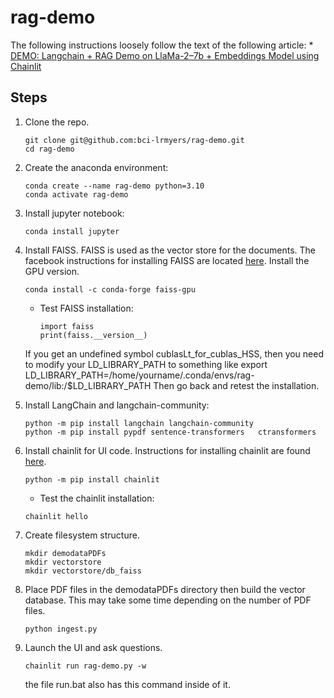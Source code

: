 # rag-demo

The following instructions loosely follow the text of the following article:
    * [DEMO: Langchain + RAG Demo on LlaMa-2–7b + Embeddings Model using Chainlit](https://medium.com/@madhur.prashant7/demo-langchain-rag-demo-on-llama-2-7b-embeddings-model-using-chainlit-559c10ce3fbf)
	
## Steps

1. Clone the repo.
    ```
	git clone git@github.com:bci-lrmyers/rag-demo.git
	cd rag-demo
	```
1. Create the anaconda environment:
    ```
	conda create --name rag-demo python=3.10
	conda activate rag-demo
	```
1. Install jupyter notebook:
    ```
    conda install jupyter
    ```
1. Install FAISS. FAISS is used as the vector store for the documents. The
   facebook instructions for installing FAISS are located [here](https://github.com/facebookresearch/faiss/blob/main/INSTALL.md).
   Install the GPU version.
    ```
	conda install -c conda-forge faiss-gpu
    ```	
	* Test FAISS installation:
	    ```
		import faiss
		print(faiss.__version__)
		```
	If you get an undefined symbol cublasLt_for_cublas_HSS, then you need to modify your LD_LIBRARY_PATH
	to something like
	export LD_LIBRARY_PATH=/home/yourname/.conda/envs/rag-demo/lib:/$LD_LIBRARY_PATH
	Then go back and retest the installation.
	
1. Install LangChain and langchain-community:
    ```
	python -m pip install langchain langchain-community
	python -m pip install pypdf sentence-transformers	ctransformers
	```
1. Install chainlit for UI code. Instructions for installing chainlit are
   found [here](https://docs.chainlit.io/get-started/installation).
    ```
	python -m pip install chainlit
	```
	* Test the chainlit installation:
	```
	chainlit hello
	```
1. Create filesystem structure.
    ```
	mkdir demodataPDFs
	mkdir vectorstore
	mkdir vectorstore/db_faiss
	```
1. Place PDF files in the demodataPDFs directory then build the
   vector database. This may take some time depending on the number
   of PDF files.
    ```
	python ingest.py
	```
1. Launch the UI and ask questions.
    ```
	chainlit run rag-demo.py -w
	```
	the file run.bat also has this command inside of it.	
	
